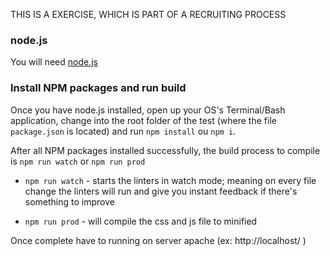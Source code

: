 THIS IS A EXERCISE, WHICH IS PART OF A RECRUITING PROCESS

### node.js
You will need [node.js](https://nodejs.org)

### Install NPM packages and run build
Once you have node.js installed, open up your OS's Terminal/Bash application, change into the root folder of the test (where the file `package.json` is located) and run `npm install` ou `npm i`.

After all NPM packages installed successfully, the build process to compile is `npm run watch` or `npm run prod`

* `npm run watch` - starts the linters in watch mode; meaning on every file change the linters will run and give you instant feedback if there's something to improve

* `npm run prod` - will compile the css and js file to minified


Once complete have to running on server apache (ex: http://localhost/ )